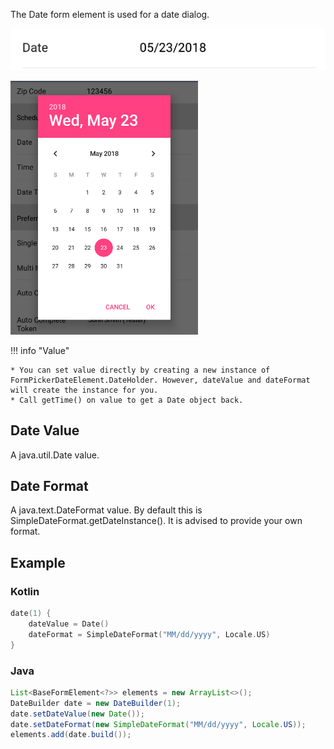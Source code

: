 The Date form element is used for a date dialog.

![Example](/images/Date1.PNG)

<img src="../../images/Date2.PNG" alt="Example" width="300px"/>

!!! info "Value"

    * You can set value directly by creating a new instance of FormPickerDateElement.DateHolder. However, dateValue and dateFormat will create the instance for you.
    * Call getTime() on value to get a Date object back.

## Date Value
A java.util.Date value.

## Date Format
A java.text.DateFormat value. By default this is SimpleDateFormat.getDateInstance(). It is advised to provide your own format.

## Example

### Kotlin
```kotlin
date(1) {
    dateValue = Date()
    dateFormat = SimpleDateFormat("MM/dd/yyyy", Locale.US)
}
```

### Java
```java
List<BaseFormElement<?>> elements = new ArrayList<>();
DateBuilder date = new DateBuilder(1);
date.setDateValue(new Date());
date.setDateFormat(new SimpleDateFormat("MM/dd/yyyy", Locale.US));
elements.add(date.build());
```